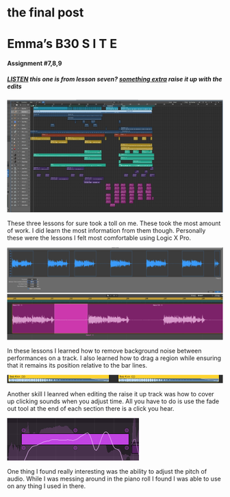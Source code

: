 # the final post

# Emma’s B30 S I T E

#### Assignment #7,8,9
##### [LISTEN](/audio/planydaddy.mp3) this one is from lesson seven? [something extra](/audio/JESUS.mp3)  raise it up with the edits
![big](/images/AAraiseupoverview.png)

These three lessons for sure took a toll on me. These took the most amount of work. I did learn the most information from them though. Personally these were the lessons I felt most comfortable using Logic X Pro. 

![bleed](/images/AAerasebleeding.png)
![ugh](/images/AAselectanddelete.png)

In these lessons I learned how to remove background noise between performances on a track. I also learned how to drag a region while ensuring that it remains its position relative to the bar lines.

![time](/images/AAfadeouttocoveruptheclicks.png)

Another skill I leanred when editing the raise it up track was how to cover up clicking sounds when you adjust time. All you have to do is use the fade out tool at the end of each section there is a click you hear.

![pitch](/images/AApitchandvibrato.png)

One thing I found really interesting was the ability to adjust the pitch of audio. While I was messing around in the piano roll I found I was able to use on any thing I used in there. 



  
